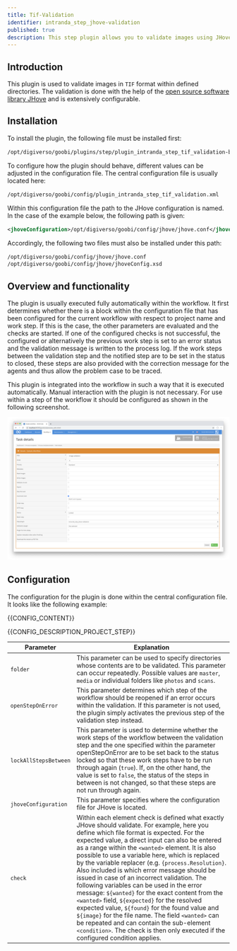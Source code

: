 ```yaml
---
title: Tif-Validation
identifier: intranda_step_jhove-validation
published: true
description: This step plugin allows you to validate images using JHove and customize the workflow
---
```

## Introduction
This plugin is used to validate images in `TIF` format within defined directories. The validation is done with the help of the [open source software library JHove](https://jhove.openpreservation.org/) and is extensively configurable.


## Installation
To install the plugin, the following file must be installed first:

```bash
/opt/digiverso/goobi/plugins/step/plugin_intranda_step_tif_validation-base.jar
```

To configure how the plugin should behave, different values can be adjusted in the configuration file. The central configuration file is usually located here:

```bash
/opt/digiverso/goobi/config/plugin_intranda_step_tif_validation.xml
```

Within this configuration file the path to the JHove configuration is named. In the case of the example below, the following path is given:

```xml
<jhoveConfiguration>/opt/digiverso/goobi/config/jhove/jhove.conf</jhoveConfiguration>
```

Accordingly, the following two files must also be installed under this path:

```xml
/opt/digiverso/goobi/config/jhove/jhove.conf
/opt/digiverso/goobi/config/jhove/jhoveConfig.xsd
```


## Overview and functionality
The plugin is usually executed fully automatically within the workflow. It first determines whether there is a block within the configuration file that has been configured for the current workflow with respect to project name and work step. If this is the case, the other parameters are evaluated and the checks are started. If one of the configured checks is not successful, the configured or alternatively the previous work step is set to an error status and the validation message is written to the process log. If the work steps between the validation step and the notified step are to be set in the status to closed, these steps are also provided with the correction message for the agents and thus allow the problem case to be traced.

This plugin is integrated into the workflow in such a way that it is executed automatically. Manual interaction with the plugin is not necessary. For use within a step of the workflow it should be configured as shown in the following screenshot.

![Integration of the plugin into the workflow](screen1.png)


## Configuration
The configuration for the plugin is done within the central configuration file. It looks like the following example:

{{CONFIG_CONTENT}}

{{CONFIG_DESCRIPTION_PROJECT_STEP}}

Parameter         | Explanation
------------------|----------------------------------------
`folder` | This parameter can be used to specify directories whose contents are to be validated. This parameter can occur repeatedly. Possible values are `master`, `media` or individual folders like `photos` and `scans`.
`openStepOnError` | This parameter determines which step of the workflow should be reopened if an error occurs within the validation. If this parameter is not used, the plugin simply activates the previous step of the validation step instead.
`lockAllStepsBetween` | This parameter is used to determine whether the work steps of the workflow between the validation step and the one specified within the parameter openStepOnError are to be set back to the status locked so that these work steps have to be run through again (`true`). If, on the other hand, the value is set to `false`, the status of the steps in between is not changed, so that these steps are not run through again.
`jhoveConfiguration` | This parameter specifies where the configuration file for JHove is located. 
`check` | Within each element check is defined what exactly JHove should validate. For example, here you define which file format is expected. For the expected value, a direct input can also be entered as a range within the `<wanted>` element. It is also possible to use a variable here, which is replaced by the variable replacer (e.g. `{process.Resolution}`. Also included is which error message should be issued in case of an incorrect validation. The following variables can be used in the error message: `${wanted}` for the exact content from the `<wanted>` field, `${expected}` for the resolved expected value, `${found}` for the found value and `${image}` for the file name. The field `<wanted>` can be repeated and can contain the sub-element `<condition>`. The check is then only executed if the configured condition applies.

